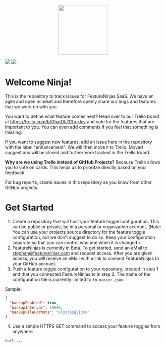 <p align="middle"><img height="160" src="https://api.featureninjas.com/assets/ti/83291560539879426.png"></p>

<p>
  <a href="https://trello.com/b/OhatDfJ3/fn-dev"><img src="https://img.shields.io/static/v1.svg?logo=trello&label=Trello&message=Open%20Backlog&color=007AC0&style=for-the-badge"></a>
  <a href=""><img src="https://img.shields.io/static/v1.svg?logo=twitter&label=Twitter&message=Follow%20Us&color=08A0E9&style=for-the-badge"></a>
</p>

# Welcome Ninja!

This is the repository to track issues for FeatureNinjas SaaS. We have an agile and open mindset and therefore openly share our bugs and features that we work on with you.

You want to define what feature comes next? Head over to our Trello board at https://trello.com/b/OhatDfJ3/fn-dev and vote for the features that are important to you. You can even add comments if you feel that something is missing.

If you want to suggest new features, add an issue here in the repository with the label "enhancement". We will then move it to Trello. Moved suggestions will be closed and furthermore tracked in the Trello Board.

**Why are we using Trello instead of GitHub Projects?** Because Trello allows you to vote on cards. This helps us to prioritze directly based on your feedback.

For bug reports, create issues in this repository as you know from other GitHub projects.

# Get Started

1. Create a repository that will host your feature toggle configuration. This can be public or private, be in a personal or organization account. (Note: You can use your projects source directory for the feature toggle configuration, but we don't suggest to do so. Keep your configuration separate so that you can control who and when it is changed.)
2. FeatureNinjas is currently in Beta. To get started, send an eMail to stephan@featureninjas.com and request access. After you are given access, you will receive an eMail with a link to connect FeatureNinjas to your GitHub account. 
3. Push a feature toggle configuration to your repository, created in step 1 and that you connected FeatureNinjas to in step 2. The name of the configuration file is currently limited to `fn-master.json`.

Sample:
```json
{
  "backupEnabled": true,
  "backupInterval": 10000,
  "backupFileFormats": "xlsx|psql|csv"
}
```    
4. Use a simple HTTPS GET command to access your feature toggles from anywhere.

```
curl ...
```
